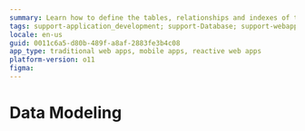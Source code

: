 ```yaml
---
summary: Learn how to define the tables, relationships and indexes of the application of your database.
tags: support-application_development; support-Database; support-webapps
locale: en-us
guid: 0011c6a5-d80b-489f-a8af-2883fe3b4c08
app_type: traditional web apps, mobile apps, reactive web apps
platform-version: o11
figma:
---
```


# Data Modeling

